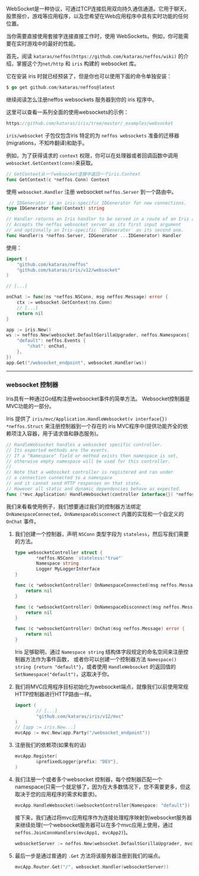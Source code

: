 WebSocket是一种协议，可通过TCP连接启用双向持久通信通道。它用于聊天，股票报价，游戏等应用程序，以及您希望在Web应用程序中具有实时功能的任何位置。

当你需要直接使用套接字连接直接工作时，使用 WebSockets。例如，你可能需要在实时游戏中的最好的性能。

首先，阅读 `kataras/neffos(https://github.com/kataras/neffos/wiki)` 的介绍，掌握这个为`net/http` 和 `iris` 构建的 websocket 库。

它在安装 iris 时就已经预装了，但是你也可以使用下面的命令单独安装：

```go
$ go get github.com/kataras/neffos@latest
```

继续阅读怎么注册neffos websockets 服务器到你的 iris 程序中。

这里可以查看一系列全面的使用websockets的示例：
	
```go
https://github.com/kataras/iris/tree/master/_examples/websocket
```

`iris/websocket` 子包仅包含iris 特定的为 `neffos websockets` 准备的迁移器(migrations，不知咋翻译)和助手。

例如，为了获得请求的 `context` 权限，你可以在处理器或者回调函数中调用 `websocket.GetContext(conn)`来获取。

```go
// GetContext从一个websocket连接中返回一个iris.Context
func GetContext(c *neffos.Conn) Context
```

使用 `websocket.Handler` 注册 websocket `neffos.Server` 到一个路由中。

```go
 // IDGenerator is an iris-specific IDGenerator for new connections.
type IDGenerator func(Context) string

// Handler returns an Iris handler to be served in a route of an Iris application.
// Accepts the neffos websocket server as its first input argument
// and optionally an Iris-specific `IDGenerator` as its second one.
func Handler(s *neffos.Server, IDGenerator ...IDGenerator) Handler
```

使用：

```go
import (
    "github.com/kataras/neffos"
    "github.com/kataras/iris/v12/websocket"
)

// [...]

onChat := func(ns *neffos.NSConn, msg neffos.Message) error {
    ctx := websocket.GetContext(ns.Conn)
    // [...]
    return nil
}

app := iris.New()
ws := neffos.New(websocket.DefaultGorillaUpgrader, neffos.Namespaces{
    "default": neffos.Events {
        "chat": onChat,
    },
})
app.Get("/websocket_endpoint", websocket.Handler(ws))
```

----------

### websocket 控制器

Iris具有一种通过Go结构注册websocket事件的简单方法。 Websocket控制器是MVC功能的一部分。

Iris 提供了 `iris/mvc/Application.HandleWebsocket(v interface{}) *neffos.Struct` 来注册控制器到一个存在的 iris MVC程序中(提供功能齐全的依赖项注入容器，用于请求值和静态服务)。

```go
// HandleWebsocket handles a websocket specific controller.
// Its exported methods are the events.
// If a "Namespace" field or method exists then namespace is set,
// otherwise empty namespace will be used for this controller.
//
// Note that a websocket controller is registered and ran under
// a connection connected to a namespace
// and it cannot send HTTP responses on that state.
// However all static and dynamic dependencies behave as expected.
func (*mvc.Application) HandleWebsocket(controller interface{}) *neffos.Struct
```


我们来看看使用例子，我们想要通过我们的控制器方法绑定 `OnNamespaceConnected`，`OnNamespaceDisconnect` 内置的实现和一个自定义的 `OnChat` 事件。

1. 我们创建一个控制器，声明 `NSConn` 类型字段为 `stateless`，然后写我们需要的方法。

    ```go
    type websocketController struct {
    	    *neffos.NSConn `stateless:"true"`
    	    Namespace string
            Logger MyLoggerInterface
    }
    
    func (c *websocketController) OnNamespaceConnected(msg neffos.Message) error {
        return nil
    }
    
    func (c *websocketController) OnNamespaceDisconnect(msg neffos.Message) error {
        return nil
    }
    
    func (c *websocketController) OnChat(msg neffos.Message) error {
        return nil
    }
    ```

    Iris 足够聪明，通过 `Namespace string` 结构体字段规定的命名空间来注册控制器方法作为事件函数， 或者你可以创建一个控制器方法 `Namespace() string {return "default"}`，或者使用 `HandleWebsocket` 的返回值的 `SetNamespace("default")`，这取决于你。

2. 我们将MVC应用程序目标初始化为websocket端点，就像我们以前使用常规HTTP控制器进行HTTP路由一样。

    

    ```go
    import (
    	    // [...]
    	    "github.com/kataras/iris/v12/mvc"
    )
    // [app := iris.New...]	
    mvcApp := mvc.New(app.Party("/websocket_endpoint"))
    ```

3. 注册我们的依赖项(如果有的话)

    ```go
    mvcApp.Register(
    	    &prefixedLogger{prefix: "DEV"},
    )
    ```

    

4. 我们注册一个或者多个websocket 控制器，每个控制器匹配一个namespace(只需一个就足够了，因为在大多数情况下，您不需要更多，但这取决于您的应用程序的需求和要求)。

    ```go
    mvcApp.HandleWebsocket(&websocketController{Namespace: "default"})
    ```

    接下来，我们通过将mvc应用程序作为连接处理程序映射到websocket服务器来继续处理(一个websocket服务器可以在多个mvc应用上使用，通过 `neffos.JoinConnHandlers(mvcApp1, mvcApp2)`)。

    ```go
    websocketServer := neffos.New(websocket.DefaultGorillaUpgrader, mvcApp)
    ```

5. 最后一步是通过普通的 `.Get` 方法将该服务器注册到我们的端点。

    ```go
    mvcApp.Router.Get("/", websocket.Handler(websocketServer))
    ```

    
